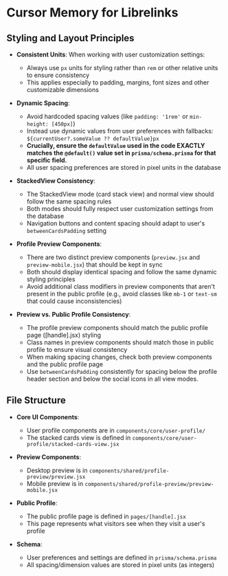 # Cursor Memory for Librelinks

## Styling and Layout Principles

- **Consistent Units**: When working with user customization settings:

  - Always use `px` units for styling rather than `rem` or other relative units to ensure consistency
  - This applies especially to padding, margins, font sizes and other customizable dimensions

- **Dynamic Spacing**:

  - Avoid hardcoded spacing values (like `padding: '1rem'` or `min-height: [450px]`)
  - Instead use dynamic values from user preferences with fallbacks: `${currentUser?.someValue ?? defaultValue}px`
  - **Crucially, ensure the `defaultValue` used in the code EXACTLY matches the `@default()` value set in `prisma/schema.prisma` for that specific field.**
  - All user spacing preferences are stored in pixel units in the database

- **StackedView Consistency**:

  - The StackedView mode (card stack view) and normal view should follow the same spacing rules
  - Both modes should fully respect user customization settings from the database
  - Navigation buttons and content spacing should adapt to user's `betweenCardsPadding` setting

- **Profile Preview Components**:

  - There are two distinct preview components (`preview.jsx` and `preview-mobile.jsx`) that should be kept in sync
  - Both should display identical spacing and follow the same dynamic styling principles
  - Avoid additional class modifiers in preview components that aren't present in the public profile (e.g., avoid classes like `mb-1` or `text-sm` that could cause inconsistencies)

- **Preview vs. Public Profile Consistency**:
  - The profile preview components should match the public profile page ([handle].jsx) styling
  - Class names in preview components should match those in public profile to ensure visual consistency
  - When making spacing changes, check both preview components and the public profile page
  - Use `betweenCardsPadding` consistently for spacing below the profile header section and below the social icons in all view modes.

## File Structure

- **Core UI Components**:
  - User profile components are in `components/core/user-profile/`
  - The stacked cards view is defined in `components/core/user-profile/stacked-cards-view.jsx`
- **Preview Components**:

  - Desktop preview is in `components/shared/profile-preview/preview.jsx`
  - Mobile preview is in `components/shared/profile-preview/preview-mobile.jsx`

- **Public Profile**:

  - The public profile page is defined in `pages/[handle].jsx`
  - This page represents what visitors see when they visit a user's profile

- **Schema**:
  - User preferences and settings are defined in `prisma/schema.prisma`
  - All spacing/dimension values are stored in pixel units (as integers)
